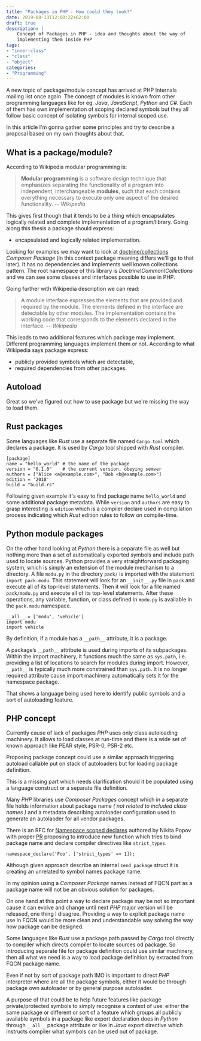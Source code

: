 ```yaml
---
title: "Packages in PHP - How could they look?"
date: 2019-08-13T12:00:22+02:00
draft: true
description: |
    Concept of Packages in PHP - idea and thoughts about the way of 
    implementing them inside PHP
tags: 
- "inner-class"
- "class"
- "object"
categories:
- "Programming"
---
```


A new topic of package/module concept has arrived at PHP Internals 
mailing list once again. The concept of modules is known from other
programming languages like for eg. _Java_, _JavaScript_, _Python_ and _C#_.
Each of them has own implementation of scoping declared symbols but they
all follow basic concept of isolating symbols for internal scoped use.

In this article I'm gonna gather some principles and try to describe 
a proposal based on my own thoughts about that.

## What is a package/module?

According to Wikipedia modular programming is:

> __Modular programming__ is a software design technique that emphasizes 
> separating the functionality of a program into independent, 
> interchangeable __modules__, such that each contains everything necessary 
> to execute only one aspect of the desired functionality.
> -- <cite>Wikipedia</cite> 

This gives first though that it tends to be a thing which encapsulates
logically related and complete implementation of a program/library.
Going along this thesis a package should express:

* encapsulated and logically related implementation.
 
Looking for examples we may want to look at 
[doctrine/collections](https://packagist.org/packages/doctrine/collections) 
_Composer Package_ (in this context package meaning differs we'll ge to 
that later).
It has no dependencies and implements well known collections pattern.
The root namespace of this library is _Doctrine\Common\Collections_ and
we can see some classes and interfaces possible to use in PHP.

Going further with Wikipedia description we can read:

> A module interface expresses the elements that are provided and 
> required by the module. The elements defined in the interface are 
> detectable by other modules. The implementation contains the working 
> code that corresponds to the elements declared in the interface.
> -- <cite>Wikipedia</cite> 

This leads to two additional features which package may implement. 
Different programming languages implement them or not.
According to what Wikipedia says package express:

* publicly provided symbols which are detectable,
* required dependencies from other packages.








## Autoload

Great so we've figured out how to use package but we're missing the way to load them.

## Rust packages

Some languages like *Rust* use a separate file named `Cargo.toml` which declares a package.
It is used by *Cargo* tool shipped with *Rust* compiler.

```
[package]
name = "hello_world" # the name of the package
version = "0.1.0"    # the current version, obeying semver
authors = ["Alice <a@example.com>", "Bob <b@example.com>"]
edition = '2018'
build = "build.rs"
```

Following given example it's easy to find package name `hello_world` and 
some additional package metadata. While `version` and `authors` are easy to grasp
interesting is `edition` which is a compiler declare used in compilation process
indicating which *Rust* edition rules to follow on compile-time.

## Python module packages

On the other hand looking at *Python* there is a separate file as well but nothing
more than a set of automatically exported symbols and include path used to locate 
sources.
Python provides a very straightforward packaging system, which is simply an extension 
of the module mechanism to a directory.
A file `modu.py` in the directory `pack/` is imported with the statement 
`import pack.modu`. 
This statement will look for an `__init__.py` file in `pack` and execute 
all of its top-level statements. 
Then it will look for a file named `pack/modu.py` and execute all of its 
top-level statements. 
After these operations, any variable, function, or class defined in `modu.py` 
is available in the `pack.modu` namespace.

```
__all__ = ['modu', 'vehicle']
import modu
import vehicle
```

By definition, if a module has a `__path__` attribute, it is a package.

A package’s `__path__` attribute is used during imports of its subpackages. 
Within the import machinery, it functions much the same as `sys.path`, i.e. 
providing a list of locations to search for modules during import. 
However, `__path__` is typically much more constrained than `sys.path`.
It is no longer required attribute cause import machinery automatically sets
it for the namespace package.

That shows a language being used here to identify public symbols and 
a sort of autoloading feature.

## PHP concept

Currently cause of lack of packages *PHP* uses only class autoloading machinery.
It allows to load classes at run-time and there is a wide set of known approach
like PEAR style, PSR-0, PSR-2 etc.

Proposing package concept could use a similar approach triggering autoload callable
put on stack of autoloaders but for loading package definition.

This is a missing part which needs clarification should it be populated using 
a language construct or a separate file definition.

Many *PHP* libraries use *Composer Packages* concept which in a separate file
holds information about package name _( not related to included class names )_
and a metadata describing autoloader configuration used to generate an autolaoder
for all vendor packages.

There is an RFC for [Namespace scoped declares](https://wiki.php.net/rfc/namespace_scoped_declares)
authored by Nikita Popov with proper [PR](https://github.com/php/php-src/pull/2972)
proposing to introduce new function which tries to bind package name and declare
compiler directives like `strict_types`.

```
namespace_declare('Foo', ['strict_types' => 1]);
```

Although given approach describe an internal `zend_package` struct it is creating
an unrelated to symbol names package name.

In my opinion using a *Composer Package* names instead of FQCN part as a package name
will not be an obvious solution for packages.

On one hand at this point a way to declare package may be not so important cause
it can evolve and change until next *PHP* major version will be released, one thing
I disagree. Providing a way to explicit package name use in FQCN would be more 
clean and understandable way solving the way how package can be designed.

Some languages like *Rust* use a package path passed by *Cargo* tool directly to compiler
which directs compiler to locate sources od package. So introducing separate file
for package definition could use similar machinery, then all what we need is a way to 
load package definition by extracted from FQCN package name.

Even if not by sort of package path IMO is important to direct *PHP* interpreter 
where are all the package symbols, either it would be through package own autoloader
or by general purpose autoloader.

A purpose of that could be to help future features like package private/protected symbols
to simply recognise a context of use: either the same package or different or sort of 
a feature which groups all publicly available symbols in a package like export declaration does
in *Python* through `__all__` package attribute or like in *Java* export directive which
instructs compiler what symbols can be used out of package.